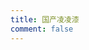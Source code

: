 ```yaml
---
title: 国产凌凌漆
comment: false
---
```


<NotionVideo block_id="fcd6e9bc-ed88-46fd-b9d6-0b2789506638" />

